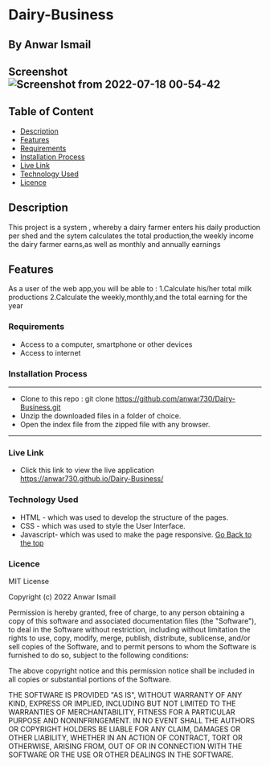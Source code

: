 # Dairy-Business
 ## By Anwar Ismail
## Screenshot![Screenshot from 2022-07-18 00-54-42](https://user-images.githubusercontent.com/107399297/179426238-ccc8772d-c874-46c9-9a78-1364af383835.png)



 ## Table of Content
 - [Description](#description)
 - [Features](#features)
 - [Requirements](#requirements)
 - [Installation Process](#installation-process)
 - [Live Link](#live-link)
 - [Technology Used](#technology-used)
 - [Licence](#licence)
 ## Description
 <p>This project is a system , whereby a dairy farmer enters his daily production per shed and the sytem calculates the total production,the weekly income the dairy farmer earns,as well as monthly and annually earnings</p>

## Features

As a user of the web app,you will be able to :
1.Calculate his/her total milk productions
2.Calculate the weekly,monthly,and the total earning for the year

 ###  Requirements
 * Access to  a computer, smartphone or other devices
 * Access to internet
 ### Installation Process
 ****
* Clone to this repo : git clone https://github.com/anwar730/Dairy-Business.git
* Unzip the downloaded files in a folder of choice.
* Open the index file from the zipped file with any browser.
 ****
### Live Link
- Click this link to view the live application  https://anwar730.github.io/Dairy-Business/
### Technology Used
* HTML - which was used to develop the structure of the pages.
* CSS - which was used to style the User Interface.
* Javascript- which was used to make the page responsive.
[Go Back to the top](#Dairy-Business)

### Licence

MIT License

Copyright (c) 2022 Anwar Ismail

Permission is hereby granted, free of charge, to any person obtaining a copy
of this software and associated documentation files (the "Software"), to deal
in the Software without restriction, including without limitation the rights
to use, copy, modify, merge, publish, distribute, sublicense, and/or sell
copies of the Software, and to permit persons to whom the Software is
furnished to do so, subject to the following conditions:

The above copyright notice and this permission notice shall be included in all
copies or substantial portions of the Software.

THE SOFTWARE IS PROVIDED "AS IS", WITHOUT WARRANTY OF ANY KIND, EXPRESS OR
IMPLIED, INCLUDING BUT NOT LIMITED TO THE WARRANTIES OF MERCHANTABILITY,
FITNESS FOR A PARTICULAR PURPOSE AND NONINFRINGEMENT. IN NO EVENT SHALL THE
AUTHORS OR COPYRIGHT HOLDERS BE LIABLE FOR ANY CLAIM, DAMAGES OR OTHER
LIABILITY, WHETHER IN AN ACTION OF CONTRACT, TORT OR OTHERWISE, ARISING FROM,
OUT OF OR IN CONNECTION WITH THE SOFTWARE OR THE USE OR OTHER DEALINGS IN THE
SOFTWARE.

